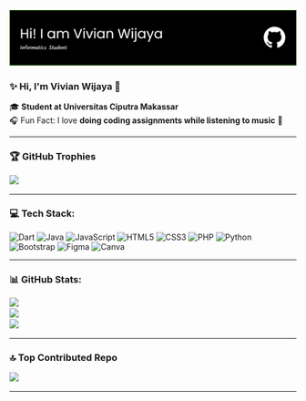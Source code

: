 ![vivi](img/github-header-banner%20(1).png)
### ✨ Hi, I'm Vivian Wijaya 🌸

🎓 **Student at Universitas Ciputra Makassar**  
🎧 Fun Fact: I love **doing coding assignments while listening to music** 💜

---

### 🏆 GitHub Trophies
![](https://github-profile-trophy.vercel.app/?username=VivianWijaya06&theme=radical&no-frame=false&margin-w=4)

---

### 💻 Tech Stack:
![Dart](https://img.shields.io/badge/dart-%230175C2.svg?style=for-the-badge&logo=dart&logoColor=white) ![Java](https://img.shields.io/badge/java-%23ED8B00.svg?style=for-the-badge&logo=openjdk&logoColor=white) ![JavaScript](https://img.shields.io/badge/javascript-%23323330.svg?style=for-the-badge&logo=javascript&logoColor=%23F7DF1E) ![HTML5](https://img.shields.io/badge/html5-%23E34F26.svg?style=for-the-badge&logo=html5&logoColor=white) ![CSS3](https://img.shields.io/badge/css3-%231572B6.svg?style=for-the-badge&logo=css3&logoColor=white) ![PHP](https://img.shields.io/badge/php-%23777BB4.svg?style=for-the-badge&logo=php&logoColor=white) ![Python](https://img.shields.io/badge/python-3670A0?style=for-the-badge&logo=python&logoColor=ffdd54) ![Bootstrap](https://img.shields.io/badge/bootstrap-%238511FA.svg?style=for-the-badge&logo=bootstrap&logoColor=white) ![Figma](https://img.shields.io/badge/figma-%23F24E1E.svg?style=for-the-badge&logo=figma&logoColor=white) ![Canva](https://img.shields.io/badge/Canva-%2300C4CC.svg?style=for-the-badge&logo=Canva&logoColor=white)

---

### 📊 GitHub Stats:
![](https://github-readme-stats.vercel.app/api?username=VivianWijaya06&theme=radical&hide_border=false&include_all_commits=false&count_private=false)<br/>
![](https://nirzak-streak-stats.vercel.app/?user=VivianWijaya06&theme=radical&hide_border=false)<br/>
![](https://github-readme-stats.vercel.app/api/top-langs/?username=VivianWijaya06&theme=radical&hide_border=false&include_all_commits=false&count_private=false&layout=compact)

---
### 🔝 Top Contributed Repo
![](https://github-contributor-stats.vercel.app/api?username=VivianWijaya06&limit=5&theme=radical&combine_all_yearly_contributions=true)

---
